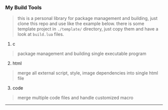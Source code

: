 ### My Build Tools

> this is a personal library for package management and building, just clone this repo and use like the example below. there is some template project in `./template/` directory, just copy them and have a look at `build.lua` files.

1. c

> package management and building single executable program

2. html

> merge all external script, style, image dependencies into single html file

3. code

> merge multiple code files and handle customized macro

---
